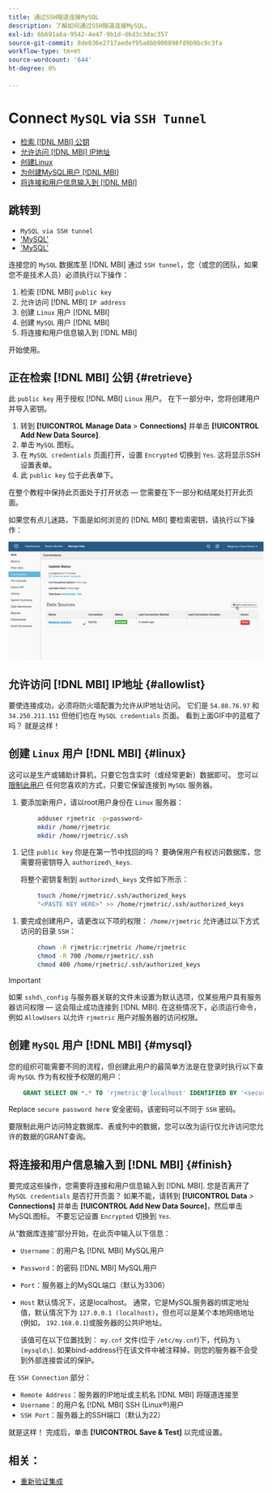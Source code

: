 ```yaml
---
title: 通过SSH隧道连接MySQL
description: 了解如何通过SSH隧道连接MySQL。
exl-id: 6b691a6a-9542-4e47-9b1d-d6d3c3dac357
source-git-commit: 8de036e2717aedef95a8bb908898fd9b9bc9c3fa
workflow-type: tm+mt
source-wordcount: '644'
ht-degree: 0%

---
```


# Connect `MySQL` via `SSH Tunnel`

* [检索 [!DNL MBI] 公钥](#retrieve)
* [允许访问 [!DNL MBI] IP地址](#allowlist)
* [创建Linux](#linux)
* [为创建MySQL用户 [!DNL MBI]](#mysql)
* [将连接和用户信息输入到 [!DNL MBI]](#finish)

## 跳转到

* `MySQL via SSH tunnel`
* [&#39;MySQL&#39;](../integrations/mysql-via-a-direct-connection.md)
* [&#39;MySQL&#39;](../integrations/mysql-via-cpanel.md)

连接您的 `MySQL` 数据库至 [!DNL MBI] 通过 `SSH tunnel`，您（或您的团队，如果您不是技术人员）必须执行以下操作：

1. 检索 [!DNL MBI] `public key`
1. 允许访问 [!DNL MBI] `IP address`
1. 创建 `Linux` 用户 [!DNL MBI]
1. 创建 `MySQL` 用户 [!DNL MBI]
1. 将连接和用户信息输入到 [!DNL MBI]

开始使用。

## 正在检索 [!DNL MBI] 公钥 {#retrieve}

此 `public key` 用于授权 [!DNL MBI] `Linux` 用户。 在下一部分中，您将创建用户并导入密钥。

1. 转到 **[!UICONTROL Manage Data** > **Connections]** 并单击 **[!UICONTROL Add New Data Source]**.
1. 单击 `MySQL` 图标。
1. 在 `MySQL credentials` 页面打开，设置 `Encrypted` 切换到 `Yes`. 这将显示SSH设置表单。
1. 此 `public key` 位于此表单下。

在整个教程中保持此页面处于打开状态 — 您需要在下一部分和结尾处打开此页面。

如果您有点儿迷路，下面是如何浏览的 [!DNL MBI] 要检索密钥，请执行以下操作：

![](../../../assets/MySQL_SSH.gif)<!--{: width="770"}-->

## 允许访问 [!DNL MBI] IP地址 {#allowlist}

要使连接成功，必须将防火墙配置为允许从IP地址访问。 它们是 `54.88.76.97` 和 `34.250.211.151` 但他们也在 `MySQL credentials` 页面。 看到上面GIF中的蓝框了吗？ 就是这样！

## 创建 `Linux` 用户 [!DNL MBI] {#linux}

这可以是生产或辅助计算机，只要它包含实时（或经常更新）数据即可。 您可以 [限制此用户](../../../administrator/account-management/restrict-db-access.md) 任何您喜欢的方式，只要它保留连接到 `MySQL` 服务器。

1. 要添加新用户，请以root用户身份在 `Linux` 服务器：

```bash
        adduser rjmetric -p<password>
        mkdir /home/rjmetric
        mkdir /home/rjmetric/.ssh
```

1. 记住 `public key` 你是在第一节中找回的吗？ 要确保用户有权访问数据库，您需要将密钥导入 `authorized\_keys`.

   将整个密钥复制到 `authorized\_keys` 文件如下所示：

```bash
        touch /home/rjmetric/.ssh/authorized_keys
        "<PASTE KEY HERE>" >> /home/rjmetric/.ssh/authorized_keys
```

1. 要完成创建用户，请更改以下项的权限： `/home/rjmetric` 允许通过以下方式访问的目录 `SSH`：

```bash
        chown -R rjmetric:rjmetric /home/rjmetric
        chmod -R 700 /home/rjmetric/.ssh
        chmod 400 /home/rjmetric/.ssh/authorized_keys
```

>[!IMPORTANT]
>
>如果 `sshd\_config` 与服务器关联的文件未设置为默认选项，仅某些用户具有服务器访问权限 — 这会阻止成功连接到 [!DNL MBI]. 在这些情况下，必须运行命令，例如 `AllowUsers` 以允许 `rjmetric` 用户对服务器的访问权限。

## 创建 `MySQL` 用户 [!DNL MBI] {#mysql}

您的组织可能需要不同的流程，但创建此用户的最简单方法是在登录时执行以下查询 `MySQL` 作为有权授予权限的用户：

```sql
    GRANT SELECT ON *.* TO 'rjmetric'@'localhost' IDENTIFIED BY '<secure password here>';
```

Replace `secure password here` 安全密码，该密码可以不同于 `SSH` 密码。

要限制此用户访问特定数据库、表或列中的数据，您可以改为运行仅允许访问您允许的数据的GRANT查询。

## 将连接和用户信息输入到 [!DNL MBI] {#finish}

要完成这些操作，您需要将连接和用户信息输入到 [!DNL MBI]. 您是否离开了 `MySQL credentials` 是否打开页面？ 如果不能，请转到 **[!UICONTROL Data** > **Connections]** 并单击 **[!UICONTROL Add New Data Source]**，然后单击MySQL图标。 不要忘记设置 `Encrypted` 切换到 `Yes`.

从“数据库连接”部分开始，在此页中输入以下信息：

* `Username`：的用户名 [!DNL MBI] MySQL用户
* `Password`：的密码 [!DNL MBI] MySQL用户
* `Port`：服务器上的MySQL端口（默认为3306）
* `Host` 默认情况下，这是localhost。 通常，它是MySQL服务器的绑定地址值，默认情况下为 `127.0.0.1 (localhost)`，但也可以是某个本地网络地址(例如， `192.168.0.1`)或服务器的公共IP地址。

   该值可在以下位置找到： `my.cnf` 文件(位于 `/etc/my.cnf`)下，代码为 `\[mysqld\]`. 如果bind-address行在该文件中被注释掉，则您的服务器不会受到外部连接尝试的保护。

在 `SSH Connection` 部分：

* `Remote Address`：服务器的IP地址或主机名 [!DNL MBI] 将隧道连接至
* `Username`：的用户名 [!DNL MBI] SSH (Linux®)用户
* `SSH Port`：服务器上的SSH端口（默认为22）

就是这样！ 完成后，单击 **[!UICONTROL Save & Test]** 以完成设置。

## 相关：

* [重新验证集成](https://experienceleague.adobe.com/docs/commerce-knowledge-base/kb/how-to/mbi-reauthenticating-integrations.html?lang=en)
